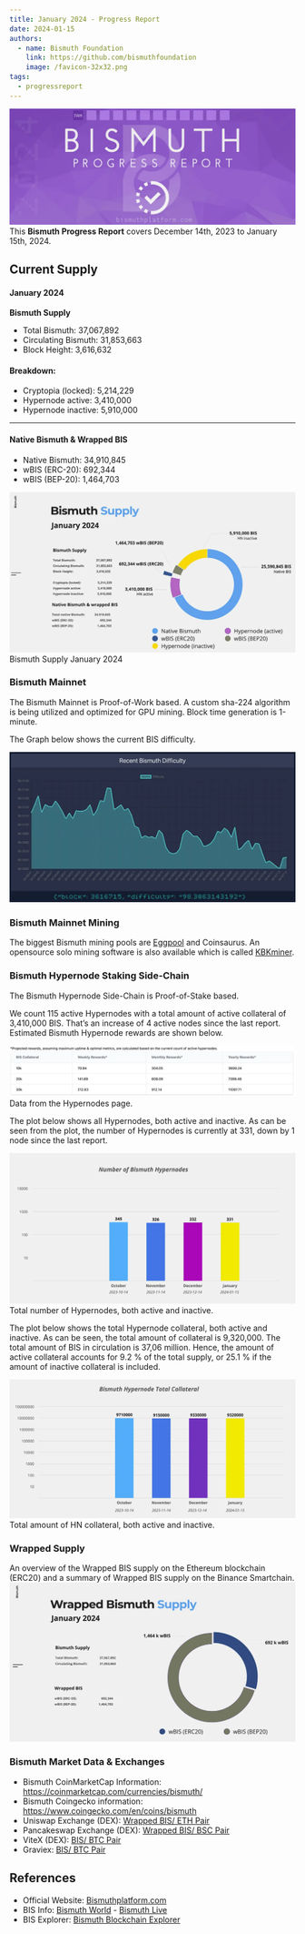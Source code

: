 ```yaml
---
title: January 2024 - Progress Report
date: 2024-01-15
authors:
  - name: Bismuth Foundation
    link: https://github.com/bismuthfoundation
    image: /favicon-32x32.png
tags:
  - progressreport
---
```

![](/images/pr/2024-01-15/bis-progress-report-001.webp)
This **Bismuth Progress Report** covers December 14th, 2023 to January 15th, 2024.
<!--more-->

## Current Supply  
#### January 2024

**Bismuth Supply**
* Total Bismuth: 37,067,892
* Circulating Bismuth: 31,853,663
* Block Height: 3,616,632

#### Breakdown:

* Cryptopia (locked): 5,214,229
* Hypernode active: 3,410,000
* Hypernode inactive: 5,910,000
---
#### Native Bismuth & Wrapped BIS
* Native Bismuth: 34,910,845
* wBIS (ERC-20): 692,344
* wBIS (BEP-20): 1,464,703

![](/images/pr/2024-01-15/bis-progress-report-002.webp)
Bismuth Supply January 2024

### Bismuth Mainnet
The Bismuth Mainnet is Proof-of-Work based. A custom sha-224 algorithm is being utilized and optimized for GPU mining. Block time generation is 1-minute.

The Graph below shows the current BIS difficulty.

![](/images/pr/2024-01-15/bis-progress-report-003.webp)

### Bismuth Mainnet Mining

The biggest Bismuth mining pools are [Eggpool](https://eggpool.net) and Coinsaurus. An opensource solo mining software is also available which is called [KBKminer](https://github.com/bismuthfoundation/kbkminer).

### Bismuth Hypernode Staking Side-Chain
The Bismuth Hypernode Side-Chain is Proof-of-Stake based.

We count 115 active Hypernodes with a total amount of active collateral of 3,410,000 BIS. That’s an increase of 4 active nodes since the last report.
Estimated Bismuth Hypernode rewards are shown below.

![](/images/pr/2024-01-15/bis-progress-report-004.webp)
Data from the Hypernodes page.

The plot below shows all Hypernodes, both active and inactive. As can be seen from the plot, the number of Hypernodes is currently at 331, down by 1 node since the last report.

![](/images/pr/2024-01-15/bis-progress-report-005.webp)
Total number of Hypernodes, both active and inactive.

The plot below shows the total Hypernode collateral, both active and inactive. As can be seen, the total amount of collateral is 9,320,000. The total amount of BIS in circulation is 37,06 million. Hence, the amount of active collateral accounts for 9.2 % of the total supply, or 25.1 % if the amount of inactive collateral is included.

![](/images/pr/2024-01-15/bis-progress-report-006.webp)
Total amount of HN collateral, both active and inactive.

### Wrapped Supply
An overview of the Wrapped BIS supply on the Ethereum blockchain (ERC20) and a summary of Wrapped BIS supply on the Binance Smartchain.
![](/images/pr/2024-01-15/bis-progress-report-007.webp)

### Bismuth Market Data & Exchanges
- Bismuth CoinMarketCap Information: https://coinmarketcap.com/currencies/bismuth/
- Bismuth Coingecko information: https://www.coingecko.com/en/coins/bismuth
- Uniswap Exchange (DEX): [Wrapped BIS/ ETH Pair](https://www.dextools.io/app/ether/pair-explorer/0xf4f82f8d84c529987201609cecee8ab136a50c8c)
- Pancakeswap Exchange (DEX): [Wrapped BIS/ BSC Pair](https://www.dextools.io/app/bsc/pair-explorer/0x731b8244f818fd488d9dc516edd976a96459ae59)
- ViteX (DEX): [BIS/ BTC Pair](https://x.vite.net/trade?symbol=BIS-000_BTC-000)
- Graviex: [BIS/ BTC Pair](https://graviex.net/markets/bisbtc)

## References
- Official Website: [Bismuthplatform.com](https://bismuthplatform.com)
- BIS Info: [Bismuth World](https://bismuth.world/) - [Bismuth Live](https://bismuth.live/)
- BIS Explorer: [Bismuth Blockchain Explorer](https://bismuth.im)


